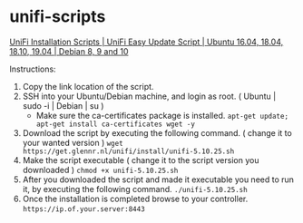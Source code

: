 # unifi-scripts

[UniFi Installation Scripts | UniFi Easy Update Script | Ubuntu 16.04, 18.04, 18.10, 19.04 | Debian 8, 9 and 10](https://community.ui.com/questions/ccbc7530-dd61-40a7-82ec-22b17f027776)

Instructions:

1. Copy the link location of the script.
2. SSH into your Ubuntu/Debian machine, and login as root. ( Ubuntu | sudo -i | Debian | su )
   * Make sure the ca-certificates package is installed.
`apt-get update; apt-get install ca-certificates wget -y`
3. Download the script by executing the following command. ( change it to your wanted version )
`wget https://get.glennr.nl/unifi/install/unifi-5.10.25.sh`
4. Make the script executable ( change it to the script version you downloaded )
`chmod +x unifi-5.10.25.sh`
5. After you downloaded the script and made it executable you need to run it, by executing the following command.
`./unifi-5.10.25.sh`
6. Once the installation is completed browse to your controller.
`https://ip.of.your.server:8443`